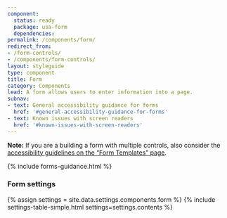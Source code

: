 ```yaml
---
component:
  status: ready
  package: usa-form
  dependencies:
permalink: /components/form/
redirect_from:
- /form-controls/
- /components/form-controls/
layout: styleguide
type: component
title: Form
category: Components
lead: A form allows users to enter information into a page.
subnav:
- text: General accessibility guidance for forms
  href: '#general-accessibility-guidance-for-forms'
- text: Known issues with screen readers
  href: '#known-issues-with-screen-readers'
---
```


<div class="site-note"><strong>Note:</strong> If you are a building a form with multiple controls, also consider the <a href="{{ site.baseurl }}/form-templates/">accessibility guidelines on the “Form Templates” page</a>.</div>

{% include forms-guidance.html %}

<div id="settings" class="usa-prose site-prose margin-top-5">
  <h3 class="usa-heading heading-margin-alt">Form settings</h3>
  {% assign settings = site.data.settings.components.form %}
  {% include settings-table-simple.html
    settings=settings.contents
  %}
</div>
